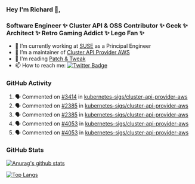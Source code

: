 ### Hey I'm Richard 👋, 

<h3 align="left">Software Engineer ✨ Cluster API & OSS Contributor ✨ Geek ✨ Architect ✨ Retro Gaming Addict ✨ Lego Fan ✨</h3>

- 🔭 I’m currently working at [SUSE](https://www.suse.com/) as a Principal Engineer
- 👯 I’m a maintainer of [Cluster API Provider AWS](https://github.com/kubernetes-sigs/cluster-api-provider-aws)
- 💬 I'm reading [Patch & Tweak](https://bjooks.com/products/patch-tweak-exploring-modular-synthesis)
- 📫 How to reach me: [![Twitter Badge](https://img.shields.io/badge/-@fruit_case-00acee?style=flat&logo=Twitter&logoColor=white)](https://twitter.com/intent/follow?screen_name=fruit_case "Follow on Twitter")

### GitHub Activity 

<!--START_SECTION:activity-->
1. 🗣 Commented on [#3414](https://github.com/kubernetes-sigs/cluster-api-provider-aws/issues/3414) in [kubernetes-sigs/cluster-api-provider-aws](https://github.com/kubernetes-sigs/cluster-api-provider-aws)
2. 🗣 Commented on [#2385](https://github.com/kubernetes-sigs/cluster-api-provider-aws/issues/2385) in [kubernetes-sigs/cluster-api-provider-aws](https://github.com/kubernetes-sigs/cluster-api-provider-aws)
3. 🗣 Commented on [#2385](https://github.com/kubernetes-sigs/cluster-api-provider-aws/issues/2385) in [kubernetes-sigs/cluster-api-provider-aws](https://github.com/kubernetes-sigs/cluster-api-provider-aws)
4. 🗣 Commented on [#4053](https://github.com/kubernetes-sigs/cluster-api-provider-aws/issues/4053) in [kubernetes-sigs/cluster-api-provider-aws](https://github.com/kubernetes-sigs/cluster-api-provider-aws)
5. 🗣 Commented on [#4053](https://github.com/kubernetes-sigs/cluster-api-provider-aws/issues/4053) in [kubernetes-sigs/cluster-api-provider-aws](https://github.com/kubernetes-sigs/cluster-api-provider-aws)
<!--END_SECTION:activity-->

### GitHub Stats

[![Anurag's github stats](https://github-readme-stats.vercel.app/api?username=richardcase&count_private=true&show_icons=true)](https://github.com/anuraghazra/github-readme-stats)

[![Top Langs](https://github-readme-stats.vercel.app/api/top-langs/?username=richardcase&hide=html&layout=compact)](https://github.com/anuraghazra/github-readme-stats)
